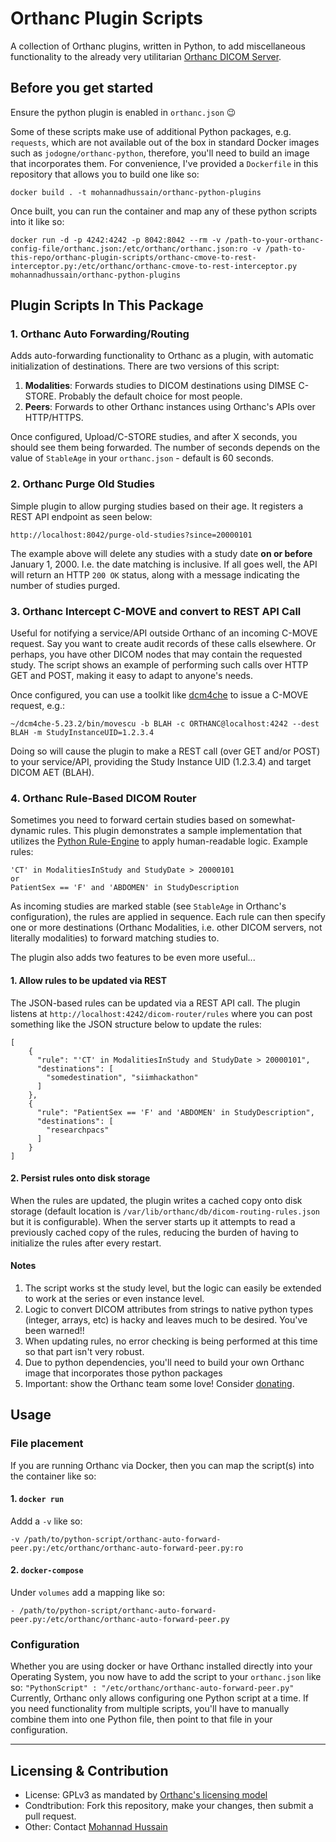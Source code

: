# Orthanc Plugin Scripts 
A collection of Orthanc plugins, written in Python, to add miscellaneous functionality to the already very utilitarian 
[Orthanc DICOM Server](https://www.orthanc-server.com/).

## Before you get started
Ensure the python plugin is enabled in `orthanc.json` 😉️

Some of these scripts make use of additional Python packages, e.g. `requests`, which are not available out of the box
in standard Docker images such as `jodogne/orthanc-python`, therefore, you'll need to build an image that incorporates 
them. For convenience, I've provided a `Dockerfile` in this repository that allows you to build one like so:
```commandline
docker build . -t mohannadhussain/orthanc-python-plugins
```

Once built, you can run the container and map any of these python scripts into it like so:
```commandline
docker run -d -p 4242:4242 -p 8042:8042 --rm -v /path-to-your-orthanc-config-file/orthanc.json:/etc/orthanc/orthanc.json:ro -v /path-to-this-repo/orthanc-plugin-scripts/orthanc-cmove-to-rest-interceptor.py:/etc/orthanc/orthanc-cmove-to-rest-interceptor.py mohannadhussain/orthanc-python-plugins
```

## Plugin Scripts In This Package

### 1. Orthanc Auto Forwarding/Routing
Adds auto-forwarding functionality to Orthanc as a plugin, with automatic initialization of destinations. There are two 
versions of this script:
1. **Modalities**: Forwards studies to DICOM destinations using DIMSE C-STORE. Probably the default choice for most people.
2. **Peers**: Forwards to other Orthanc instances using Orthanc's APIs over HTTP/HTTPS.

Once configured, Upload/C-STORE studies, and after X seconds, you should see them being forwarded. The number of seconds depends on the value of `StableAge` in your `orthanc.json` - default is 60 seconds.

### 2. Orthanc Purge Old Studies
Simple plugin to allow purging studies based on their age. It registers a REST API endpoint as seen below: 
```commandline
http://localhost:8042/purge-old-studies?since=20000101
```

The example above will delete any studies with a study date **on or before** January 1, 2000. I.e. the date matching is 
inclusive. If all goes well, the API will return an HTTP `200 OK` status, along with a message indicating
the number of studies purged.

### 3. Orthanc Intercept C-MOVE and convert to REST API Call
Useful for notifying a service/API outside Orthanc of an incoming C-MOVE request. Say you want to create audit records 
of these calls elsewhere. Or perhaps, you have other DICOM nodes that may contain the requested study. The script shows
an example of performing such calls over HTTP GET and POST, making it easy to adapt to anyone's needs.

Once configured, you can use a toolkit like [dcm4che](https://github.com/dcm4che/dcm4che) to issue a C-MOVE request, e.g.:
```commandline
~/dcm4che-5.23.2/bin/movescu -b BLAH -c ORTHANC@localhost:4242 --dest BLAH -m StudyInstanceUID=1.2.3.4
```
Doing so will cause the plugin to make a REST call (over GET and/or POST) to your service/API, providing the Study 
Instance UID (1.2.3.4) and target DICOM AET (BLAH).


### 4. Orthanc Rule-Based DICOM Router
Sometimes you need to forward certain studies based on somewhat-dynamic rules. This plugin demonstrates a sample 
implementation that utilizes the [Python Rule-Engine](https://zerosteiner.github.io/rule-engine/index.html) to apply 
human-readable logic. Example rules:
```commandline
'CT' in ModalitiesInStudy and StudyDate > 20000101
or 
PatientSex == 'F' and 'ABDOMEN' in StudyDescription
```
As incoming studies are marked stable (see `StableAge` in Orthanc's configuration), the rules are applied in sequence. 
Each rule can then specify one or more destinations (Orthanc Modalities, i.e. other DICOM servers, not literally 
modalities) to forward matching studies to.

The plugin also adds two features to be even more useful...

#### 1. Allow rules to be updated via REST 
The JSON-based rules can be updated via a REST API call. The plugin listens at `http://localhost:4242/dicom-router/rules`
where you can post something like the JSON structure below to update the rules:
```commandline
[
    {
      "rule": "'CT' in ModalitiesInStudy and StudyDate > 20000101",
      "destinations": [
        "somedestination", "siimhackathon"
      ]
    },
    {
      "rule": "PatientSex == 'F' and 'ABDOMEN' in StudyDescription",
      "destinations": [
        "researchpacs"
      ]
    }
]
```
#### 2. Persist rules onto disk storage
When the rules are updated, the plugin writes a cached copy onto disk storage (default location is
`/var/lib/orthanc/db/dicom-routing-rules.json` but it is configurable). When the server starts up it attempts to read a 
previously cached copy of the rules, reducing the burden of having to initialize the rules after every restart.

#### Notes
1. The script works st the study level, but the logic can easily be extended to work at the series or even instance level.
2. Logic to convert DICOM attributes from strings to native python types (integer, arrays, etc) is hacky and leaves much to be desired. You've been warned!!
3. When updating rules, no error checking is being performed at this time so that part isn't very robust.
3. Due to python dependencies, you'll need to build your own Orthanc image that incorporates those python packages
4. Important: show the Orthanc team some love! Consider [donating](https://opencollective.com/orthanc).


## Usage
### File placement
If you are running Orthanc via Docker, then you can map the script(s) into the container like so:
#### 1. `docker run`
Addd a `-v` like so:

```-v /path/to/python-script/orthanc-auto-forward-peer.py:/etc/orthanc/orthanc-auto-forward-peer.py:ro```

#### 2. `docker-compose`
Under `volumes` add a mapping like so:

```- /path/to/python-script/orthanc-auto-forward-peer.py:/etc/orthanc/orthanc-auto-forward-peer.py```

### Configuration
Whether you are using docker or have Orthanc installed directly into your Operating System, you now have to add the script to your `orthanc.json` like so:
`"PythonScript" : "/etc/orthanc/orthanc-auto-forward-peer.py"`
Currently, Orthanc only allows configuring one Python script at a time. If you need functionality from multiple scripts, 
you'll have to manually combine them into one Python file, then point to that file in your configuration.

---
## Licensing & Contribution
* License: GPLv3 as mandated by [Orthanc's licensing model](https://book.orthanc-server.com/faq/licensing.html)
* Condtribution: Fork this repository, make your changes, then submit a pull request.
* Other: Contact [Mohannad Hussain](https://github.com/mohannadhussain) 
